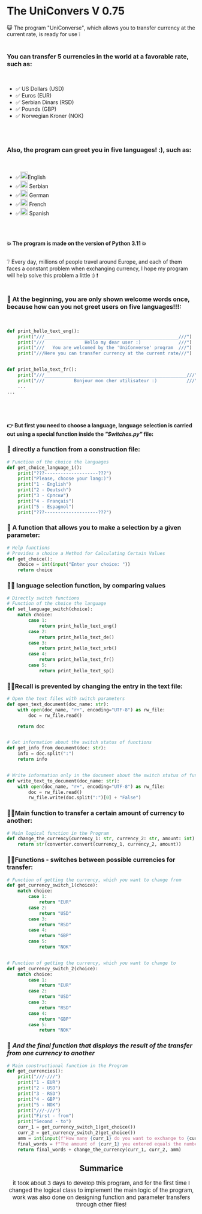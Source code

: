 # The UniConvers V 0.75

😺 The program "UniConverse", which allows you to transfer currency at the current rate, is ready for use ❕ 
<br />
<br />

### **You can transfer 5 currencies in the world at a favorable rate, such as:**
<br />

<ul>
    <li>✅ US Dollars (USD) </li>
    <li>✅ Euros (EUR) </li>
    <li>✅ Serbian Dinars (RSD) </li>
    <li>✅ Pounds (GBP) </li>
    <li>✅ Norwegian Kroner (NOK) </li>
</ul>
<br />
<br />

### **Also, the program can greet you in five languages! :), such as:**
<br />

<ul>
    <li>✅<img src="https://th.bing.com/th/id/OIP.lcElUjxX_dDwCNCb3KkG9QHaEo?pid=ImgDet&rs=1" style="width: 20px">English </li>
    <li>✅<img src="https://th.bing.com/th/id/R.20cca07dfda89b5054b68e5b54e2ddc0?rik=tLso0pVAlNKO9w&riu=http%3a%2f%2fwww.hqwallpapers.ru%2fwallpapers%2fflags%2fflag-serbii-774x435.jpg&ehk=AyW4Xr2XqoteTTUHmmKUhE3h%2fWJg9dgv6q4%2ftg522y8%3d&risl=&pid=ImgRaw&r=0"style="width: 20px"> Serbian </li>
    <li>✅<img src="https://th.bing.com/th/id/R.c69fe03f837a2557067c770656beda72?rik=xNJzv5LcCeFLAw&pid=ImgRaw&r=0" style="width: 20px"> German </li>
    <li>✅<img src="https://th.bing.com/th/id/OIP.OV6AUPcF7B_dxdEcgMZCdQHaE8?w=303&h=202&c=7&r=0&o=5&dpr=1.3&pid=1.71" style="width: 20px"> French </li>
    <li>✅<img src="https://th.bing.com/th/id/R.9d7997e4e13b1c737217f8d1a3f1c6f5?rik=2tCsgtAE5w6xoA&riu=http%3a%2f%2fechesters.co.uk%2fimages%2fposts%2fflag-of-spain.png&ehk=t0cUSAxXePoXOokg%2bPWqCFoxqJQ%2bXhrIA3V%2b9QQEeoM%3d&risl=&pid=ImgRaw&r=0" style="width: 20px"> Spanish </li>
</ul>
<br />
<br />

**💥 The program is made on the version of Python 3.11 💥**
<br />
<br />

❔ Every day, millions of people travel around Europe, and each of them faces a constant problem when exchanging currency, I hope my program will help solve this problem a little :) ❗
<br />
<br />

### 👋 At the beginning, you are only shown welcome words once, because how can you not greet users on five languages!!!:
<br />

```python 
def print_hello_text_eng():
    print("///__________________________________________________///")
    print("///               Hello my dear user :)              ///")
    print("///   You are welcomed by the 'UniConverse' program  ///")
    print("///Here you can transfer currency at the current rate///")


def print_hello_text_fr():
    print("///_____________________________________________________///")
    print("///           Bonjour mon cher utilisateur :)           ///")
    ...
...
```
<br />
<br />

### 
**👉 But first you need to choose a language, language selection is carried out using a special function inside the _"Switches.py"_ file:**
<br />

### 🔧 directly a function from a construction file:
```python 
# Function of the choice the languages
def get_choice_language_1():
    print("???--------------------???")
    print("Please, choose your lang:)")
    print("1 - English")
    print("2 - Deutsch")
    print("3 - Српски")
    print("4 - Français")
    print("5 - Espagnol")
    print("???--------------------???")
```

### 🔧 A function that allows you to make a selection by a given parameter:
```python 
# Help functions
# Provides a choice a Method for Calculating Certain Values
def get_choice():
    choice = int(input("Enter your choice: "))
    return choice
```
### 🔧🔑 language selection function, by comparing values
```python
# Directly switch functions
# Function of the choice the language
def set_language_switch(choice):
    match choice:
        case 1:
            return print_hello_text_eng()
        case 2:
            return print_hello_text_de()
        case 3:
            return print_hello_text_srb()
        case 4:
            return print_hello_text_fr()
        case 5:
            return print_hello_text_sp()
```

### 📢🚩Recall is prevented by changing the entry in the text file:
```python 
# Open the text files with switch parameters
def open_text_document(doc_name: str):
    with open(doc_name, "r+", encoding="UTF-8") as rw_file:
        doc = rw_file.read()

    return doc


# Get information about the switch status of functions
def get_info_from_document(doc: str):
    info = doc.split(":")
    return info


# Write information only in the document about the switch status of functions
def write_text_to_document(doc_name: str):
    with open(doc_name, "r+", encoding="UTF-8") as rw_file:
        doc = rw_file.read()
        rw_file.write(doc.split(":")[0] + "False")
```
### 🔧🚩Main function to transfer a certain amount of currency to another:
```python 
# Main logical function in the Program
def change_the_currency(currency_1: str, currency_2: str, amount: int):
    return str(converter.convert(currency_1, currency_2, amount))
```

### 🔧📜Functions - switches between possible currencies for transfer:
```python
# Function of getting the currency, which you want to change from
def get_currency_switch_1(choice):
    match choice:
        case 1:
            return "EUR"
        case 2:
            return "USD"
        case 3:
            return "RSD"
        case 4:
            return "GBP"
        case 5:
            return "NOK"


# Function of getting the currency, which you want to change to
def get_currency_switch_2(choice):
    match choice:
        case 1:
            return "EUR"
        case 2:
            return "USD"
        case 3:
            return "RSD"
        case 4:
            return "GBP"
        case 5:
            return "NOK"
```

### 🔰 _And the final function that displays the result of the transfer from one currency to another_

```python
# Main constructional function in the Program
def get_currencies():
    print("///-///")
    print("1 - EUR")
    print("2 - USD")
    print("3 - RSD")
    print("4 - GBP")
    print("5 - NOK")
    print("///-///")
    print("First - from")
    print("Second - to")
    curr_1 = get_currency_switch_1(get_choice())
    curr_2 = get_currency_switch_2(get_choice())
    amm = int(input(f"How many {curr_1} do you want to exchange to {curr_2}: "))
    final_words = f"The amount of {curr_1} you entered equals the number of {curr_2} equals: "
    return final_words + change_the_currency(curr_1, curr_2, amm)
```

<h2 style="text-align: center"> Summarice </h2>
<p style="text-align: center; font-size: 15px"> it took about 3 days to develop this program, and for the first time I changed the logical class to implement the main logic of the program, work was also done on designing function and parameter transfers through other files! </p>

